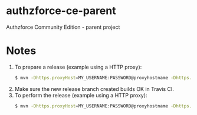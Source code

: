 # authzforce-ce-parent
Authzforce Community Edition - parent project

# Notes
1. To prepare a release (example using a HTTP proxy):
    ```bash
    $ mvn -Dhttps.proxyHost=MY_USERNAME:PASSWORD@proxyhostname -Dhttps.proxyPort=3128 jgitflow:release-start
    ```
2. Make sure the new release branch created builds OK in Travis CI.
3. To perform the release (example using a HTTP proxy):
    ```bash    
    $ mvn -Dhttps.proxyHost=MY_USERNAME:PASSWORD@proxyhostname -Dhttps.proxyPort=3128 jgitflow:release-finish
    ```
